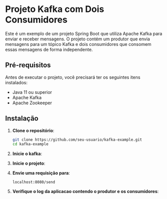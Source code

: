 # Projeto Kafka com Dois Consumidores

Este é um exemplo de um projeto Spring Boot que utiliza Apache Kafka para enviar e receber mensagens. O projeto contém um produtor que envia mensagens para um tópico Kafka e dois consumidores que consomem essas mensagens de forma independente.

## Pré-requisitos

Antes de executar o projeto, você precisará ter os seguintes itens instalados:

- Java 11 ou superior
- Apache Kafka
- Apache Zookeeper 

## Instalação

1. **Clone o repositório**:

   ```bash
   git clone https://github.com/seu-usuario/kafka-example.git
   cd kafka-example
2. **Inicie o kafka**:
3. **Inicie o projeto**:
4. **Envie uma requisição para**:
   ```url
   localhost:8080/send
5. **Verifique o log da aplicacao contendo o produtor e os consumidores**:
